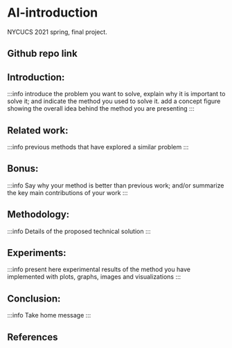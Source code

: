 # AI-introduction
NYCUCS 2021 spring, final project.

## Github repo link

## Introduction: 
:::info
introduce the problem you want to solve, explain why it is important to solve it; and indicate the method you used to solve it. add a concept figure showing the overall idea behind the method you are presenting
:::

## Related work:
:::info
previous methods that have explored a similar problem
:::

## Bonus: 
:::info
Say why your method is better than previous work; and/or summarize the key main contributions of your work
:::

## Methodology: 
:::info
Details of the proposed technical solution
:::

## Experiments:
:::info
present here experimental results of the method you have implemented with plots, graphs, images and visualizations
:::

## Conclusion: 
:::info
Take home message
:::

## References